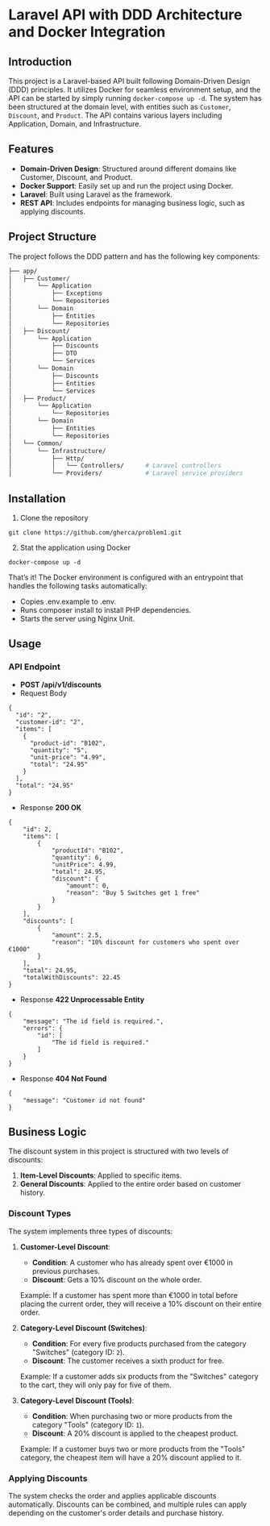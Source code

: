 # Laravel API with DDD Architecture and Docker Integration

## Introduction

This project is a Laravel-based API built following Domain-Driven Design (DDD) principles. It utilizes Docker for seamless environment setup, and the API can be started by simply running `docker-compose up -d`. The system has been structured at the domain level, with entities such as `Customer`, `Discount`, and `Product`. The API contains various layers including Application, Domain, and Infrastructure.

## Features

- **Domain-Driven Design**: Structured around different domains like Customer, Discount, and Product.
- **Docker Support**: Easily set up and run the project using Docker.
- **Laravel**: Built using Laravel as the framework.
- **REST API**: Includes endpoints for managing business logic, such as applying discounts.

## Project Structure

The project follows the DDD pattern and has the following key components:

```bash
├── app/
│   ├── Customer/
│       └── Application
│           ├── Exceptions
│           └── Repositories
│       └── Domain
│           ├── Entities
│           └── Repositories
│   ├── Discount/
│       └── Application
│           ├── Discounts
│           ├── DTO
│           └── Services
│       └── Domain
│           ├── Discounts
│           ├── Entities
│           └── Services
│   ├── Product/
│       └── Application
│           └── Repositories
│       └── Domain
│           ├── Entities
│           └── Repositories
│   └── Common/
│       └── Infrastructure/
│           ├── Http/
│           │   └── Controllers/      # Laravel controllers
│           └── Providers/            # Laravel service providers
```
## Installation
1. Clone the repository
```
git clone https://github.com/gherca/problem1.git
```
2. Stat the application using Docker
```
docker-compose up -d
```
That’s it! The Docker environment is configured with an entrypoint that handles the following tasks automatically:
- Copies .env.example to .env.
- Runs composer install to install PHP dependencies.
- Starts the server using Nginx Unit.

## Usage
### API Endpoint
- **POST /api/v1/discounts**
- Request Body
```
{
  "id": "2",
  "customer-id": "2",
  "items": [
    {
      "product-id": "B102",
      "quantity": "5",
      "unit-price": "4.99",
      "total": "24.95"
    }
  ],
  "total": "24.95"
}
```
- Response  **200 OK**
```
{
    "id": 2,
    "items": [
        {
            "productId": "B102",
            "quantity": 6,
            "unitPrice": 4.99,
            "total": 24.95,
            "discount": {
                "amount": 0,
                "reason": "Buy 5 Switches get 1 free"
            }
        }
    ],
    "discounts": [
        {
            "amount": 2.5,
            "reason": "10% discount for customers who spent over €1000"
        }
    ],
    "total": 24.95,
    "totalWithDiscounts": 22.45
}
```
- Response **422 Unprocessable Entity**
```
{
    "message": "The id field is required.",
    "errors": {
        "id": [
            "The id field is required."
        ]
    }
}
```
- Response **404 Not Found**
```
{
    "message": "Customer id not found"
}
```

## Business Logic

The discount system in this project is structured with two levels of discounts:

1. **Item-Level Discounts**: Applied to specific items.
2. **General Discounts**: Applied to the entire order based on customer history.

### Discount Types

The system implements three types of discounts:

1. **Customer-Level Discount**:
    - **Condition**: A customer who has already spent over €1000 in previous purchases.
    - **Discount**: Gets a 10% discount on the whole order.

   Example: If a customer has spent more than €1000 in total before placing the current order, they will receive a 10% discount on their entire order.

2. **Category-Level Discount (Switches)**:
    - **Condition**: For every five products purchased from the category "Switches" (category ID: `2`).
    - **Discount**: The customer receives a sixth product for free.

   Example: If a customer adds six products from the "Switches" category to the cart, they will only pay for five of them.

3. **Category-Level Discount (Tools)**:
    - **Condition**: When purchasing two or more products from the category "Tools" (category ID: `1`).
    - **Discount**: A 20% discount is applied to the cheapest product.

   Example: If a customer buys two or more products from the "Tools" category, the cheapest item will have a 20% discount applied to it.

### Applying Discounts

The system checks the order and applies applicable discounts automatically. Discounts can be combined, and multiple rules can apply depending on the customer's order details and purchase history.
